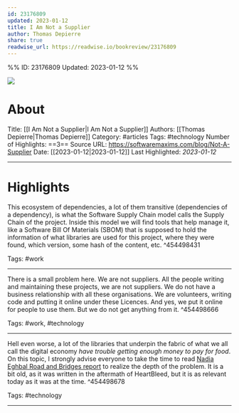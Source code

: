 ```yaml
---
id: 23176809
updated: 2023-01-12
title: I Am Not a Supplier
author: Thomas Depierre
share: true
readwise_url: https://readwise.io/bookreview/23176809
---
```


%%
ID: 23176809
Updated: 2023-01-12
%%

![]( https://readwise-assets.s3.amazonaws.com/static/images/article1.be68295a7e40.png)

# About
Title: [[I Am Not a Supplier|I Am Not a Supplier]]
Authors: [[Thomas Depierre|Thomas Depierre]]
Category: #articles
Tags: #technology
Number of Highlights: ==3==
Source URL: https://softwaremaxims.com/blog/Not-A-Supplier
Date: [[2023-01-12|2023-01-12]]
Last Highlighted: *2023-01-12*

---

# Highlights

This ecosystem of dependencies, a lot of them transitive (dependencies of a dependency), is what the Software Supply Chain model calls the Supply Chain of the project. Inside this model we will find tools that help manage it, like a Software Bill Of Materials (SBOM) that is supposed to hold the information of what libraries are used for this project, where they were found, which version, some hash of the content, etc. ^454498431

Tags: #work

---
There is a small problem here. We are not suppliers. All the people writing and maintaining these projects, we are not suppliers. We do not have a business relationship with all these organisations. We are volunteers, writing code and putting it online under these Licences. And yes, we put it online for people to use them. But we do not get anything from it. ^454498666

Tags: #work, #technology

---
Hell even worse, a lot of the libraries that underpin the fabric of what we all call the digital economy *have trouble getting enough money to pay for food*. On this topic, I strongly advise everyone to take the time to read [Nadia Eghbal Road and Bridges report](https://www.fordfoundation.org/work/learning/research-reports/roads-and-bridges-the-unseen-labor-behind-our-digital-infrastructure/) to realize the depth of the problem. It is a bit old, as it was written in the aftermath of HeartBleed, but it is as relevant today as it was at the time. ^454498678

Tags: #technology

---
